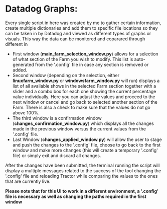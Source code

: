 # Datadog Graphs:
Every single script in here was created by me to gather certain information, create multiple dictionaries and add them to specific file locations so they can be taken in by Datadog and viewed as different types of graphs or visuals. This way the data can be monitored and coparared through different in  

- First window (**main_farm_selection_window.py**) allows for a selection of what section of the Farm you wish to modify. This list is auto-generated from the '.config' file in case any section is removed or added.
- Second window (depending on the selection, either **linuxfarm_window.py** or **windowsfarm_window.py** will run) displays a list of all available shows in the selected Farm section together with a slider and a combo box for each one showing the current percentage value individually. Here you can adjust the values and proceed to the next window or cancel and go back to selected another section of the Farm. There is also a check to make sure that the values do not go above 100%.
- The third window is a confirmation window (**changes_confirmation_window.py**) which displays all the changes made in the previous window versus the current values from the '.config' file.
- Last Window (**changes_applied_window.py**) will allow the user to stage and push the changes to the '.config' file, choose to go back to the first window and make more changes (this will create a temporary '.config' file) or simply exit and discard all changes.

After the changes have been submitted, the terminal running the script will display a multiple messages related to the success of the tool changing the '.config' file and reloading Tractor while comparing the values to the ones that are currently live. 

**Please note that for this UI to work in a different environment, a '.config' file is necessary as well as changing the paths required in the first window**
